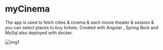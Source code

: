 # myCinema
The app is used to fetch cities &amp; cinema &amp; each movie theater &amp; session &amp; you can select places to buy tickets.
 Created with Angular , Spring Boot and MySql also deployed with docker.
 
 ![img1](https://user-images.githubusercontent.com/74777425/170293415-8ebeb561-567b-47d0-baf5-87f0dcb7b931.png)
